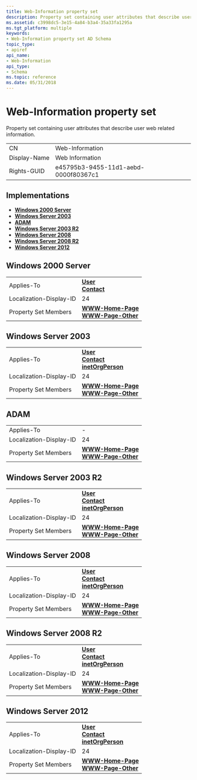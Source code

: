 ```yaml
---
title: Web-Information property set
description: Property set containing user attributes that describe user web related information.
ms.assetid: c3998dc5-3e15-4a84-b3a4-35a33fa1295a
ms.tgt_platform: multiple
keywords:
- Web-Information property set AD Schema
topic_type:
- apiref
api_name:
- Web-Information
api_type:
- Schema
ms.topic: reference
ms.date: 05/31/2018
---
```


# Web-Information property set

Property set containing user attributes that describe user web related information.



|              |                                      |
|--------------|--------------------------------------|
| CN           | Web-Information                      |
| Display-Name | Web Information                      |
| Rights-GUID  | e45795b3-9455-11d1-aebd-0000f80367c1 |



## Implementations

-   [**Windows 2000 Server**](#windows-2000-server)
-   [**Windows Server 2003**](#windows-server-2003)
-   [**ADAM**](#adam)
-   [**Windows Server 2003 R2**](#windows-server-2003-r2)
-   [**Windows Server 2008**](#windows-server-2008)
-   [**Windows Server 2008 R2**](#windows-server-2008-r2)
-   [**Windows Server 2012**](#windows-server-2012)

## Windows 2000 Server



|                         |                                                                                              |
|-------------------------|----------------------------------------------------------------------------------------------|
| Applies-To              | [**User**](c-user.md)<br/> [**Contact**](c-contact.md)<br/>                    |
| Localization-Display-ID | 24                                                                                           |
| Property Set Members    | [**WWW-Home-Page**](a-wwwhomepage.md)<br/> [**WWW-Page-Other**](a-url.md)<br/> |



## Windows Server 2003



|                         |                                                                                                                               |
|-------------------------|-------------------------------------------------------------------------------------------------------------------------------|
| Applies-To              | [**User**](c-user.md)<br/> [**Contact**](c-contact.md)<br/> [**inetOrgPerson**](c-inetorgperson.md)<br/> |
| Localization-Display-ID | 24                                                                                                                            |
| Property Set Members    | [**WWW-Home-Page**](a-wwwhomepage.md)<br/> [**WWW-Page-Other**](a-url.md)<br/>                                  |



## ADAM



|                         |                                                                                              |
|-------------------------|----------------------------------------------------------------------------------------------|
| Applies-To              | \-                                                                                           |
| Localization-Display-ID | 24                                                                                           |
| Property Set Members    | [**WWW-Home-Page**](a-wwwhomepage.md)<br/> [**WWW-Page-Other**](a-url.md)<br/> |



## Windows Server 2003 R2



|                         |                                                                                                                               |
|-------------------------|-------------------------------------------------------------------------------------------------------------------------------|
| Applies-To              | [**User**](c-user.md)<br/> [**Contact**](c-contact.md)<br/> [**inetOrgPerson**](c-inetorgperson.md)<br/> |
| Localization-Display-ID | 24                                                                                                                            |
| Property Set Members    | [**WWW-Home-Page**](a-wwwhomepage.md)<br/> [**WWW-Page-Other**](a-url.md)<br/>                                  |



## Windows Server 2008



|                         |                                                                                                                               |
|-------------------------|-------------------------------------------------------------------------------------------------------------------------------|
| Applies-To              | [**User**](c-user.md)<br/> [**Contact**](c-contact.md)<br/> [**inetOrgPerson**](c-inetorgperson.md)<br/> |
| Localization-Display-ID | 24                                                                                                                            |
| Property Set Members    | [**WWW-Home-Page**](a-wwwhomepage.md)<br/> [**WWW-Page-Other**](a-url.md)<br/>                                  |



## Windows Server 2008 R2



|                         |                                                                                                                               |
|-------------------------|-------------------------------------------------------------------------------------------------------------------------------|
| Applies-To              | [**User**](c-user.md)<br/> [**Contact**](c-contact.md)<br/> [**inetOrgPerson**](c-inetorgperson.md)<br/> |
| Localization-Display-ID | 24                                                                                                                            |
| Property Set Members    | [**WWW-Home-Page**](a-wwwhomepage.md)<br/> [**WWW-Page-Other**](a-url.md)<br/>                                  |



## Windows Server 2012



|                         |                                                                                                                               |
|-------------------------|-------------------------------------------------------------------------------------------------------------------------------|
| Applies-To              | [**User**](c-user.md)<br/> [**Contact**](c-contact.md)<br/> [**inetOrgPerson**](c-inetorgperson.md)<br/> |
| Localization-Display-ID | 24                                                                                                                            |
| Property Set Members    | [**WWW-Home-Page**](a-wwwhomepage.md)<br/> [**WWW-Page-Other**](a-url.md)<br/>                                  |



 

 





